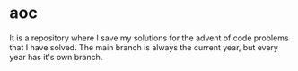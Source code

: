 # aoc
It is a repository where I save my solutions for the advent of code problems that I have solved.
The main branch is always the current year, but every year has it's own branch.
